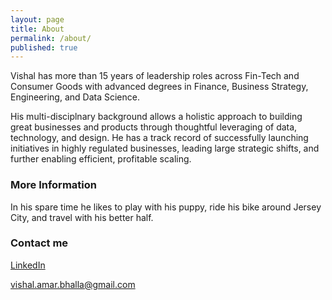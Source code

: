 ```yaml
---
layout: page
title: About
permalink: /about/
published: true
---
```

Vishal has more than 15 years of leadership roles across Fin-Tech and Consumer Goods with advanced degrees in Finance, Business Strategy, Engineering, and Data Science.  

His multi-disciplnary background allows a holistic approach to building great businesses and products through thoughtful leveraging of data, technology, and design.  He has a track record of successfully launching initiatives in highly regulated businesses, leading large strategic shifts, and further enabling efficient, profitable scaling. 


### More Information

In his spare time he likes to play with his puppy, ride his bike around Jersey City, and travel with his better half.

### Contact me

[LinkedIn](https://www.linkedin.com/in/vishal-bhalla/)

[vishal.amar.bhalla@gmail.com](mailto:vishal.amar.bhalla@gmail.com)
